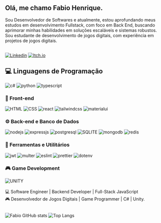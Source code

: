 <link rel="stylesheet" href="https://cdnjs.cloudflare.com/ajax/libs/font-awesome/6.0.0-beta3/css/all.min.css">

## Olá, me chamo Fabio Henrique.
<div style="display: inline_block">
    Sou Desenvolvedor de Softwares e atualmente, estou aprofundando meus estudos em desenvolvimento Fullstack, com foco em Back End, buscando aprimorar minhas habilidades em soluções escaláveis e sistemas robustos. Sou estudante de desenvolvimento de jogos digitais, com experiência em projetos de jogos digitais. 
</div>
<br/>

[![Linkedin](https://img.shields.io/badge/LinkedIn-0077B5?style=for-the-badge&logo=linkedin&logoColor=white)](https://www.linkedin.com/in/fabio-henrique-1608bb1b5/)
[![Itch.io](https://img.shields.io/badge/Itch.io-FA5C5C?style=for-the-badge&logo=itchdotio&logoColor=white)](https://alp4ca.itch.io)

## :computer: Linguagens de Programação
<div style="display: inline_block">
    <img aling="center" alt="c#" src="https://img.shields.io/badge/C%23-239120?style=for-the-badge&logo=c-sharp&logoColor=white"/>
    <img aling="center" alt="python" src="https://img.shields.io/badge/Python-3776AB?style=for-the-badge&logo=python&logoColor=white" />
    <img aling="center" alt="typescript" src="https://img.shields.io/badge/TypeScript-007ACC?style=for-the-badge&logo=typescript&logoColor=white"/>
</div>

### :art: Front-end
<div style="display: inline_block">
    <img aling="center" alt="HTML" src="https://img.shields.io/badge/HTML5-E34F26?style=for-the-badge&logo=html5&logoColor=white" />
    <img aling="center" alt="CSS" src="https://img.shields.io/badge/CSS3-1572B6?style=for-the-badge&logo=css3&logoColor=white" />
    <img aling="center" alt="react" src="https://img.shields.io/badge/React-20232A?style=for-the-badge&logo=react&logoColor=61DAFB"/>
    <img aling="center" alt="tailwindcss" src="https://img.shields.io/badge/Tailwind_CSS-38B2AC?style=for-the-badge&logo=tailwind-css&logoColor=white"/>
    <img aling="center" alt="materialui" src="https://img.shields.io/badge/Material--UI-0081CB?style=for-the-badge&logo=material-ui&logoColor=white"/>
</div>

### :gear: Back-end e Banco de Dados
<div style="display: inline_block">
    <img aling="center" alt="nodejs" src="https://img.shields.io/badge/Node.js-339933?style=for-the-badge&logo=node.js&logoColor=white"/>
    <img aling="center" alt="expressjs" src="https://img.shields.io/badge/Express.js-000000?style=for-the-badge&logo=express&logoColor=white"/>
    <img aling="center" alt="postgresql" src="https://img.shields.io/badge/PostgreSQL-316192?style=for-the-badge&logo=postgresql&logoColor=white"/>
    <img aling="center" alt="SQLITE" src="https://img.shields.io/badge/SQLite-07405E?style=for-the-badge&logo=sqlite&logoColor=white"/>
    <img aling="center" alt="mongodb" src="https://img.shields.io/badge/MongoDB-47A248?style=for-the-badge&logo=mongodb&logoColor=white"/>
    <img aling="center" alt="redis" src="https://img.shields.io/badge/Redis-DC382D?style=for-the-badge&logo=redis&logoColor=white"/>
</div>

### :wrench: Ferramentas e Utilitários
<div style="display: inline_block">
    <img aling="center" alt="jwt" src="https://img.shields.io/badge/JWT-000000?style=for-the-badge&logo=JSON%20Web%20Tokens&logoColor=white"/>
    <img aling="center" alt="multer" src="https://img.shields.io/badge/Multer-000000?style=for-the-badge&logo=multer&logoColor=white"/>
    <img aling="center" alt="eslint" src="https://img.shields.io/badge/ESLint-4B32C3?style=for-the-badge&logo=eslint&logoColor=white"/>
    <img aling="center" alt="prettier" src="https://img.shields.io/badge/Prettier-F7B93E?style=for-the-badge&logo=prettier&logoColor=white"/>
    <img aling="center" alt="dotenv" src="https://img.shields.io/badge/Dotenv-000000?style=for-the-badge&logo=dotenv&logoColor=white"/>
</div>

### :video_game: Game Development
<div style="display: inline_block">
    <img aling="center" alt="UNITY" src="https://img.shields.io/badge/Unity-100000?style=for-the-badge&logo=unity&logoColor=white" />
</div>
<br/>
💻 Software Engineer | Backend Developer | Full-Stack JavaScript <br/>
🎮 Desenvolvedor de Jogos Digitais | Game Programmer | C# | Unity. <br/>
<br/>

![Fabio GitHub stats](https://github-readme-stats.vercel.app/api?username=fabiohsvp&show_icons=true&theme=cobalt)
![Top Langs](https://github-readme-stats.vercel.app/api/top-langs/?username=fabiohsvp&layout=compact&theme=cobalt)
